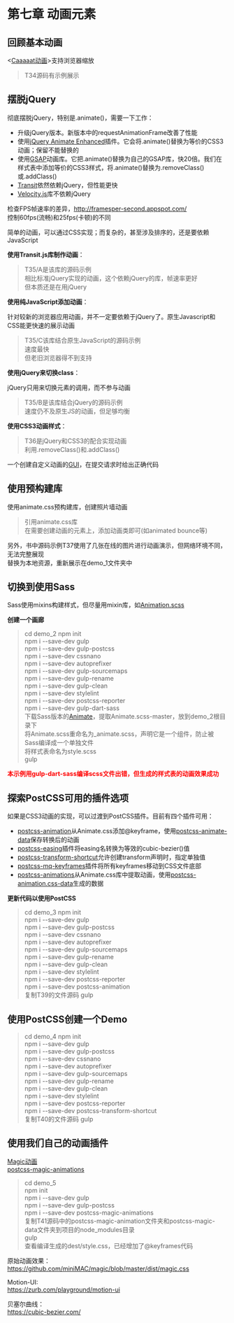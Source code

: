 # 第七章 动画元素

## 回顾基本动画

<[Caaaaat动画](http://roxik.com/cat)>支持浏览器缩放  

> T34源码有示例展示  

## 摆脱jQuery

彻底摆脱jQuery，特别是.animate()，需要一下工作：  

- 升级jQuery版本。新版本中的requestAnimationFrame改善了性能  
- 使用[jQuery Animate Enhanced](http://playground.benbarnett.net/jquery-animateenhanced/)插件。它会将.animate()替换为等价的CSS3动画；保留不能替换的  
- 使用[GSAP](https://greensock.com/jquery-gsap-plugin/)动画库。它把.animate()替换为自己的GSAP库，快20倍。我们在样式表中添加等价的CSS3样式，将.animate()替换为.removeClass()或.addClass()  
- [Transit](http://ricostacruz.com/jquery.transit)依然依赖jQuery，但性能更快  
- [Velocity.js](http://julian.com/research/velocity)库不依赖jQuery  

检查FPS帧速率的差异，http://framesper-second.appspot.com/  
控制60fps(流畅)和25fps(卡顿)的不同  

简单的动画，可以通过CSS实现；而复杂的，甚至涉及排序的，还是要依赖JavaScript  

<b>使用Transit.js库制作动画</b>：

> T35/A是该库的源码示例  
> 相比标准jQuery实现的动画，这个依赖jQuery的库，帧速率更好  
> 但本质还是在用jQuery  

<b>使用纯JavaScript添加动画</b>：

针对较新的浏览器应用动画，并不一定要依赖于jQuery了。原生Javascript和CSS能更快速的展示动画  

> T35/C该库结合原生JavaScript的源码示例  
> 速度最快  
> 但老旧浏览器得不到支持  

<b>使用jQuery来切换class</b>：

jQuery只用来切换元素的调用，而不参与动画  

> T35/B是该库结合jQuery的源码示例  
> 速度仍不及原生JS的动画，但足够均衡  

<b>使用CSS3动画样式</b>：  

> T36是jQuery和CSS3的配合实现动画  
> 利用.removeClass()和.addClass()  

一个创建自定义动画的[GUI](http://cssanimate.com/)，在提交请求时给出正确代码  

## 使用预构建库

使用animate.css预构建库，创建照片墙动画  

> 引用animate.css库  
> 在需要创建动画的元素上，添加动画类即可(如animated bounce等)  

另外，书中源码示例T37使用了几张在线的图片进行动画演示，但网络环境不同，无法完整展现  
替换为本地资源，重新展示在demo_1文件夹中  

## 切换到使用Sass

Sass使用mixins构建样式，但尽量用mixin库，如[Animation.scss](https://github.com/geoffgraham/animate.scss/)  

<b>创建一个画廊</b>

> cd demo_2
> npm init  
> npm i --save-dev gulp  
> npm i --save-dev gulp-postcss  
> npm i --save-dev cssnano  
> npm i --save-dev autoprefixer  
> npm i --save-dev gulp-sourcemaps  
> npm i --save-dev gulp-rename  
> npm i --save-dev gulp-clean  
> npm i --save-dev stylelint  
> npm i --save-dev postcss-reporter  
> npm i --save-dev gulp-dart-sass  
> 下载Sass版本的[Animate](https://github.com/geoffgraham/animate.scss/archive/master.zip/)，提取Animate.scss-master，放到demo_2根目录下  
> 将Animate.scss重命名为_animate.scss，声明它是一个组件，防止被Sass编译成一个单独文件  
> 将样式表命名为style.scss  
> gulp

<b style="color:red;">本示例用gulp-dart-sass编译scss文件出错，但生成的样式表的动画效果成功</b>  

## 探索PostCSS可用的插件选项

如果是CSS3动画的实现，可以过渡到PostCSS插件。目前有四个插件可用：  

- [postcss-animation](https://github.com/zhouwenbin/postcss-animation)从Animate.css添加@keyframe，使用[postcss-animate-data](https://github.com/zhouwenbin/postcss-animation-data)保存转换后的动画  
- [postcss-easing](https://github.com/postcss/postcss-easing)插件将easing名转换为等效的cubic-bezier()值  
- [postcss-transform-shortcut](https://github.com/jonathantneal/postcsstransform-shortcut)允许创建transform声明时，指定单独值  
- [postcss-mq-keyframes](https://github.com/TCotton/postcss-mq-keyframes)插件将所有keyframes移动到CSS文件底部  
- [postcss-animations](https://github.com/retyui/postcss-animations)从Animate.css库中提取动画，使用[postcss-animation.css-data](https://github.com/retyui/postcss-animation.css-data)生成的数据  

<b>更新代码以使用PostCSS</b>

> cd demo_3
> npm init  
> npm i --save-dev gulp  
> npm i --save-dev gulp-postcss  
> npm i --save-dev cssnano  
> npm i --save-dev autoprefixer  
> npm i --save-dev gulp-sourcemaps  
> npm i --save-dev gulp-rename  
> npm i --save-dev gulp-clean  
> npm i --save-dev stylelint  
> npm i --save-dev postcss-reporter  
> npm i --save-dev postcss-animation  
> 复制T39的文件源码
> gulp  

## 使用PostCSS创建一个Demo

> cd demo_4
> npm init  
> npm i --save-dev gulp  
> npm i --save-dev gulp-postcss  
> npm i --save-dev cssnano  
> npm i --save-dev autoprefixer  
> npm i --save-dev gulp-sourcemaps  
> npm i --save-dev gulp-rename  
> npm i --save-dev gulp-clean  
> npm i --save-dev stylelint  
> npm i --save-dev postcss-reporter  
> npm i --save-dev postcss-transform-shortcut  
> 复制T40的文件源码
> gulp  

## 使用我们自己的动画插件

[Magic动画](http://www.minimamente.com/example/magic_animations/)  
[postcss-magic-animations](https://github.com/nucliweb/postcss-magic-animations)  

> cd demo_5  
> npm init  
> npm i --save-dev gulp  
> npm i --save-dev gulp-postcss  
> npm i --save-dev postcss-magic-animations  
> 复制T41源码中的postcss-magic-animation文件夹和postcss-magic-data文件夹到项目的node_modules目录  
> gulp  
> 查看编译生成的dest/style.css，已经增加了@keyframes代码  

原始动画效果：  
https://github.com/miniMAC/magic/blob/master/dist/magic.css  

Motion-UI:  
https://zurb.com/playground/motion-ui  

贝塞尔曲线：  
https://cubic-bezier.com/  
